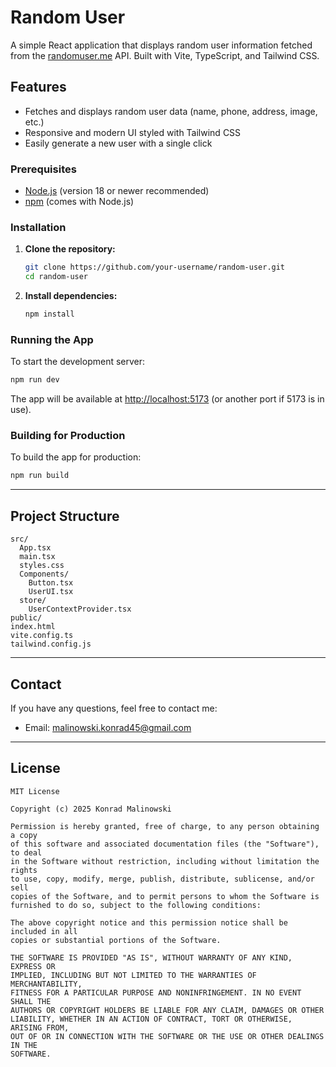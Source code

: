 # Random User

A simple React application that displays random user information fetched from the [randomuser.me](https://randomuser.me/) API. Built with Vite, TypeScript, and Tailwind CSS.

## Features

- Fetches and displays random user data (name, phone, address, image, etc.)
- Responsive and modern UI styled with Tailwind CSS
- Easily generate a new user with a single click

### Prerequisites

- [Node.js](https://nodejs.org/) (version 18 or newer recommended)
- [npm](https://www.npmjs.com/) (comes with Node.js)

### Installation

1. **Clone the repository:**

   ```sh
   git clone https://github.com/your-username/random-user.git
   cd random-user
   ```

2. **Install dependencies:**
   ```sh
   npm install
   ```

### Running the App

To start the development server:

```sh
npm run dev
```

The app will be available at [http://localhost:5173](http://localhost:5173) (or another port if 5173 is in use).

### Building for Production

To build the app for production:

```sh
npm run build
```
---

## Project Structure

```
src/
  App.tsx
  main.tsx
  styles.css
  Components/
    Button.tsx
    UserUI.tsx
  store/
    UserContextProvider.tsx
public/
index.html
vite.config.ts
tailwind.config.js
```

---


## Contact

If you have any questions, feel free to contact me:

- Email: [malinowski.konrad45@gmail.com](malinowski.konrad45@gmail.com)

---

## License

```
MIT License

Copyright (c) 2025 Konrad Malinowski

Permission is hereby granted, free of charge, to any person obtaining a copy
of this software and associated documentation files (the "Software"), to deal
in the Software without restriction, including without limitation the rights
to use, copy, modify, merge, publish, distribute, sublicense, and/or sell
copies of the Software, and to permit persons to whom the Software is
furnished to do so, subject to the following conditions:

The above copyright notice and this permission notice shall be included in all
copies or substantial portions of the Software.

THE SOFTWARE IS PROVIDED "AS IS", WITHOUT WARRANTY OF ANY KIND, EXPRESS OR
IMPLIED, INCLUDING BUT NOT LIMITED TO THE WARRANTIES OF MERCHANTABILITY,
FITNESS FOR A PARTICULAR PURPOSE AND NONINFRINGEMENT. IN NO EVENT SHALL THE
AUTHORS OR COPYRIGHT HOLDERS BE LIABLE FOR ANY CLAIM, DAMAGES OR OTHER
LIABILITY, WHETHER IN AN ACTION OF CONTRACT, TORT OR OTHERWISE, ARISING FROM,
OUT OF OR IN CONNECTION WITH THE SOFTWARE OR THE USE OR OTHER DEALINGS IN THE
SOFTWARE.
```
